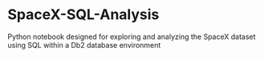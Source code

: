 # SpaceX-SQL-Analysis
Python notebook designed for exploring and analyzing the SpaceX dataset using SQL within a Db2 database environment
